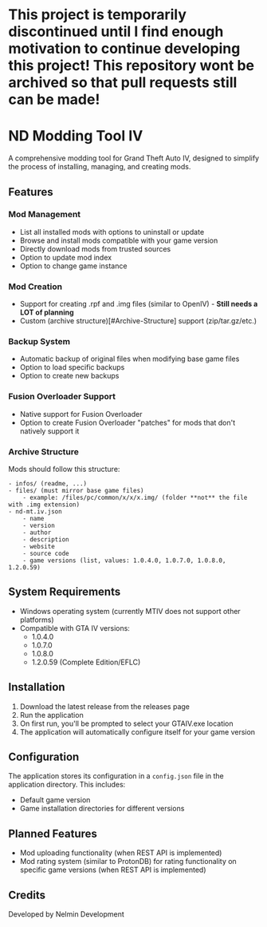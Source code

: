# This project is temporarily discontinued until I find enough motivation to continue developing this project! This repository wont be archived so that pull requests still can be made!

# ND Modding Tool IV

A comprehensive modding tool for Grand Theft Auto IV, designed to simplify the process of installing, managing, and
creating mods.

## Features

### Mod Management

- List all installed mods with options to uninstall or update
- Browse and install mods compatible with your game version
- Directly download mods from trusted sources
- Option to update mod index
- Option to change game instance

### Mod Creation

- Support for creating .rpf and .img files (similar to OpenIV) - **Still needs a LOT of planning**
- Custom (archive structure)[#Archive-Structure] support (zip/tar.gz/etc.)

### Backup System

- Automatic backup of original files when modifying base game files
- Option to load specific backups
- Option to create new backups

### Fusion Overloader Support

- Native support for Fusion Overloader
- Option to create Fusion Overloader "patches" for mods that don't natively support it

### Archive Structure

Mods should follow this structure:

```
- infos/ (readme, ...)
- files/ (must mirror base game files)
    - example: /files/pc/common/x/x/x.img/ (folder **not** the file with .img extension)
- nd-mt.iv.json
    - name
    - version
    - author
    - description
    - website
    - source code
    - game versions (list, values: 1.0.4.0, 1.0.7.0, 1.0.8.0, 1.2.0.59)
```

## System Requirements

- Windows operating system (currently MTIV does not support other platforms)
- Compatible with GTA IV versions:
    - 1.0.4.0
    - 1.0.7.0
    - 1.0.8.0
    - 1.2.0.59 (Complete Edition/EFLC)

## Installation

1. Download the latest release from the releases page
2. Run the application
3. On first run, you'll be prompted to select your GTAIV.exe location
4. The application will automatically configure itself for your game version

## Configuration

The application stores its configuration in a `config.json` file in the application directory. This includes:

- Default game version
- Game installation directories for different versions

## Planned Features

- Mod uploading functionality (when REST API is implemented)
- Mod rating system (similar to ProtonDB) for rating functionality on specific game versions (when REST API is
  implemented)

## Credits

Developed by Nelmin Development
